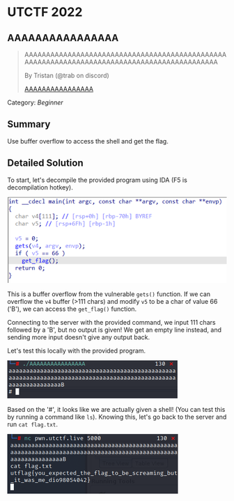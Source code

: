 # UTCTF 2022
## AAAAAAAAAAAAAAAA

> AAAAAAAAAAAAAAAAAAAAAAAAAAAAAAAAAAAAAAAAAAAAAAAAAAAAAAAAAAAAAAAAAAAAAAAAAAAAAAAAAAAAAAAAAAAA
>
> By Tristan (@trab on discord)
>
> [AAAAAAAAAAAAAAAA](https://github.com/03npan/ctf-write-ups/blob/main/utctf-2022/AAAAAAAAAAAAAAAA/AAAAAAAAAAAAAAAA)

Category: *Beginner*

## Summary

Use buffer overflow to access the shell and get the flag.

## Detailed Solution

To start, let's decompile the provided program using IDA (F5 is decompilation hotkey).

![decompile.png](https://github.com/03npan/ctf-write-ups/blob/main/utctf-2022/AAAAAAAAAAAAAAAA/decompile.png)

This is a buffer overflow from the vulnerable `gets()` function. If we can overflow the `v4` buffer (>111 chars) and modify `v5` to be a char of value 66 ('B'), we can access the `get_flag()` function.

Connecting to the server with the provided command, we input 111 chars followed by a 'B', but no output is given! We get an empty line instead, and sending more input doesn't give any output back.

Let's test this locally with the provided program.

![local_run.png](https://github.com/03npan/ctf-write-ups/blob/main/utctf-2022/AAAAAAAAAAAAAAAA/local_run.png)

Based on the '#', it looks like we are actually given a shell! (You can test this by running a command like `ls`). Knowing this, let's go back to the server and run `cat flag.txt`.

![flag.png](https://github.com/03npan/ctf-write-ups/blob/main/utctf-2022/AAAAAAAAAAAAAAAA/flag.png)